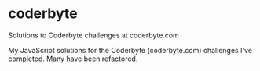 coderbyte
=========
Solutions to Coderbyte challenges at coderbyte.com

My JavaScript solutions for the Coderbyte (coderbyte.com) challenges I've completed. Many have been refactored.
